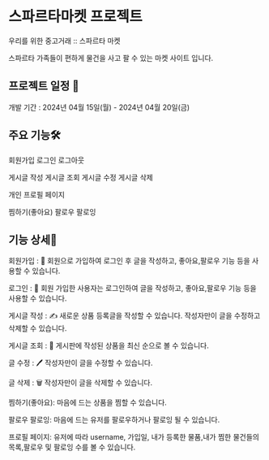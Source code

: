# 스파르타마켓 프로젝트


우리를 위한 중고거래 :: 스파르타 마켓


스파르타 가족들이 편하게 물건을 사고 팔 수 있는 마켓 사이트 입니다.




## 프로젝트 일정 📅

개발 기간 : 2024년 04월 15일(월) - 2024년 04월 20일(금)

## 주요 기능🛠️

회원가입
로그인
로그아웃

게시글 작성
게시글 조회
게시글 수정
게시글 삭제

개인 프로필 페이지

찜하기(좋아요)
팔로우 팔로잉



## 기능 상세🚀
회원가입 : 📝 회원으로 가입하여 로그인 후 글을 작성하고, 좋아요,팔로우 기능 등을 사용할 수 있습니다.


로그인 : 🔐 회원 가입한 사용자는 로그인하여 글을 작성하고, 좋아요,팔로우 기능 등을 사용할 수 있습니다.


게시글 작성 : ✍️ 새로운 상품 등록글을 작성할 수 있습니다. 작성자만이 글을 수정하고 삭제할 수 있습니다.


게시글 조회 : 📝 게시판에 작성된 상품을 최신 순으로 볼 수 있습니다. 


글 수정 : 🖊️ 작성자만이 글을 수정할 수 있습니다.


글 삭제 : 🗑️ 작성자만이 글을 삭제할 수 있습니다.


찜하기(좋아요): 마음에 드는 상품을 찜할 수 있습니다.


팔로우 팔로잉: 마음에 드는 유저를 팔로우하거나 팔로잉 될 수 있습니다.


프로필 페이지: 유저에 따라 username, 가입일, 내가 등록한 물품,내가 찜한 물건들의 목록,팔로우 및 팔로잉 수를 볼 수 있습니다.




